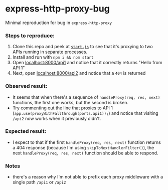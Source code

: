 # express-http-proxy-bug
Minimal reproduction for bug in `express-http-proxy`

### Steps to reproduce:
1. Clone this repo and peek at [`start.js`](./blob/main/start.js) to see that it's proxying to two APIs running in separate processes.
2. Install and run with `npm i && npm start`
3. Open [localhost:8000/api1](http://localhost:8000/api1) and notice that it correctly returns "Hello from API 1"
4. Next, open [localhost:8000/api2](http://localhost:8000/api2) and notice that a `404` is returned

### Observed result:
- It seems that when there's a sequence of `handleProxy(req, res, next)` functions, the first one works, but the second is broken.
- Try commenting out the line that proxies to API 1 (`app.use(proxyWithFallthrough(ports.api1));`) and notice that visiting `/api2` now works when it previously didn't.

### Expected result:
- I expect to that if the first `handleProxy(req, res, next)` function returns a 404 response (because I'm using `skipToNextHandlerFilter()`), the next `handleProxy(req, res, next)` function should be able to respond.

### Notes
- there's a reason why I'm not able to prefix each proxy middleware with a single path `/api1` or `/api2`
